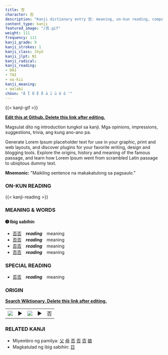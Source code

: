 ```yaml
---
title: 否
character: 否
description: "Kanji dictionary entry 否: meaning, on-kun reading, compounds, origin, related kanji"
content_type: kanji
featured_image: "/否.gif"
weight: 111
frequency: 111
kanji_grade: 9
kanji_strokes: 1
kanji_class: Jōyō
kanji_jlpt: N1
kanji_radical: 
kanji_reading: 
- DAI
- TAI
- oo-kii
kanji_meaning:
- malaki
chōon: "Ā Ī Ū Ē Ō ā ī ū ē ō ’"
---
```

[//]: # (Don't edit the line below. Kanji animated GIF code is automatically generated.)
{{< kanji-gif >}}

[//]: # (Edit below this line.)

**[Edit this at Github. Delete this link after editing.](https://github.com/tim0g/tim/tree/main/content/kanji/否/index.md)**

Magsulat dito ng introduction tungkol sa kanji. Mga opinions, impressions, suggestions, trivia, ang kung ano-ano pa.

Generate Lorem Ipsum placeholder text for use in your graphic, print and web layouts, and discover plugins for your favorite writing, design and blogging tools. Explore the origins, history and meaning of the famous passage, and learn how Lorem Ipsum went from scrambled Latin passage to ubiqitous dummy text.
 
**Mnemonic:** "Maikling sentence na makakatulong sa pagsaulo."

### ON-KUN READING

[//]: # (Don't edit the line below. ON-KUN READING code is automatically generated.)
{{< kanji-reading >}}

### MEANING & WORDS

#### ➊ **Ibig sabihin**
  - [否](../否)[否](../否)　***reading***　meaning
  - [否](../否)[否](../否)　***reading***　meaning
  - [否](../否)[否](../否)　***reading***　meaning
  - [否](../否)[否](../否)　***reading***　meaning

### SPECIAL READING
  - [否](../否)[否](../否)　***reading***　meaning

### ORIGIN

**[Search Wiktionary. Delete this link after editing.](https://wiktionary.org/wiki/否)**
<table class="kanji-table"><tr><td>
<img src="60px-否-bronze.svg.png">
</td><td>▶</td><td>
<img src="60px-否-oracle.svg.png">
</td><td>▶</td>
<td class="kanji-origin">否</td>
</tr></table>

### RELATED KANJI
- Miyembro ng pamilya: [父](../父) [母](../母) [否](../否) [否](../否) [否](../否) [娘](../娘)
- Magkatulad ng ibig sabihin: [日](../日)
